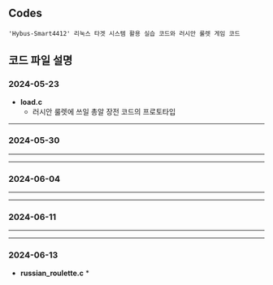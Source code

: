 ## **Codes**

	'Hybus-Smart4412' 리눅스 타겟 시스템 활용 실습 코드와 러시안 룰렛 게임 코드

## **코드 파일 설명**

### **2024-05-23**

* **load.c**
	* 러시안 룰렛에 쓰일 총알 장전 코드의 프로토타입
---

### **2024-05-30**

* ****

---

### **2024-06-04**

* ****

---

### **2024-06-11**

* ****

---

### **2024-06-13**

* **russian_roulette.c**
 	* 
